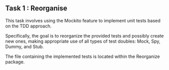 ## **Task 1 : Reorganise**

This task involves using the Mockito feature to implement unit tests based on the TDD approach. 

Specifically, the goal is to reorganize the provided tests and possibly create new ones, making appropriate use of all types of test doubles: Mock, Spy, Dummy, and Stub. 

The file containing the implemented tests is located within the Reorganize package.
